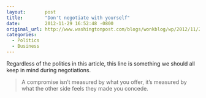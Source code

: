 ```yaml
---
layout:       post
title:        "Don't negotiate with yourself"
date:         2012-11-29 16:52:48 -0800
original_url: http://www.washingtonpost.com/blogs/wonkblog/wp/2012/11/29/obama-to-gop-i-wont-negotiate-with-myself/
categories:
  - Politics
  - Business
---
```


Regardless of the politics in this article, this line is something we should all keep in mind during negotiations.

 > A compromise isn’t measured by what you offer, it’s measured by what the other side feels they made you concede.

